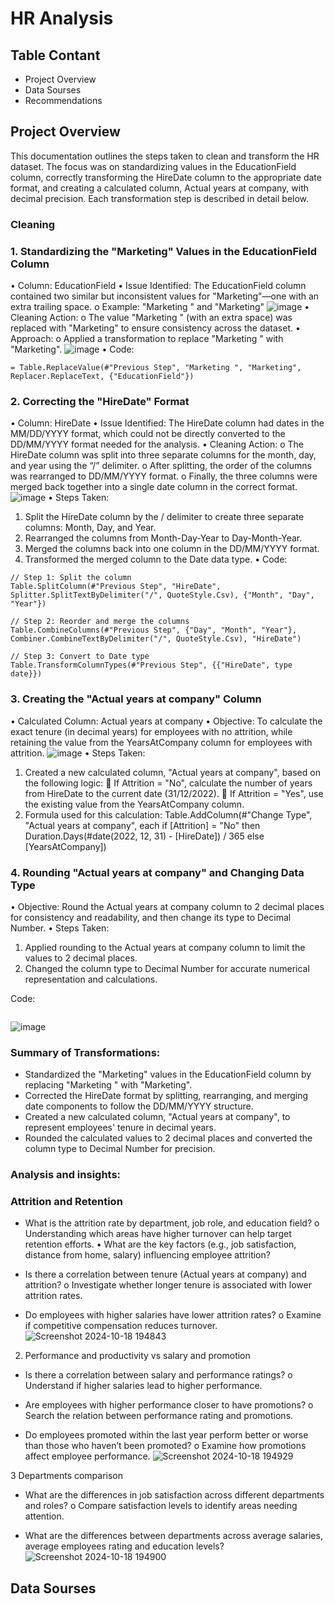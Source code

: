 # HR Analysis
## Table Contant
- Project Overview
- Data Sourses
- Recommendations
## Project Overview
This documentation outlines the steps taken to clean and transform the HR dataset. The focus was on standardizing values in the EducationField column, correctly transforming the HireDate column to the appropriate date format, and creating a calculated column, Actual years at company, with decimal precision. Each transformation step is described in detail below.
### Cleaning
### 1. Standardizing the "Marketing" Values in the EducationField Column
•	Column: EducationField
•	Issue Identified: The EducationField column contained two similar but inconsistent values for "Marketing"—one with an extra trailing space.
o	Example: "Marketing  " and "Marketing"
![image](https://github.com/user-attachments/assets/5b9712a1-edff-4dd5-913c-ad155b128b8e)
•	Cleaning Action:
o	The value "Marketing " (with an extra space) was replaced with "Marketing" to ensure consistency across the dataset.
•	Approach:
o	Applied a transformation to replace "Marketing " with "Marketing".
![image](https://github.com/user-attachments/assets/d2a21b13-1214-42c3-80f8-d7f6e8f533b4)
•	Code:
```
= Table.ReplaceValue(#"Previous Step", "Marketing ", "Marketing", Replacer.ReplaceText, {"EducationField"})
```

### 2. Correcting the "HireDate" Format
•	Column: HireDate
•	Issue Identified: The HireDate column had dates in the MM/DD/YYYY format, which could not be directly converted to the DD/MM/YYYY format needed for the analysis.
•	Cleaning Action:
o	The HireDate column was split into three separate columns for the month, day, and year using the “/” delimiter.
o	After splitting, the order of the columns was rearranged to DD/MM/YYYY format.
o	Finally, the three columns were merged back together into a single date column in the correct format.
![image](https://github.com/user-attachments/assets/3d25a3c6-f50e-4b9c-bb63-55ea08a52cb5)
•	Steps Taken:
1.	Split the HireDate column by the / delimiter to create three separate columns: Month, Day, and Year.
2.	Rearranged the columns from Month-Day-Year to Day-Month-Year.
3.	Merged the columns back into one column in the DD/MM/YYYY format.
4.	Transformed the merged column to the Date data type.
•	Code:
```
// Step 1: Split the column
Table.SplitColumn(#"Previous Step", "HireDate", Splitter.SplitTextByDelimiter("/", QuoteStyle.Csv), {"Month", "Day", "Year"})

// Step 2: Reorder and merge the columns
Table.CombineColumns(#"Previous Step", {"Day", "Month", "Year"}, Combiner.CombineTextByDelimiter("/", QuoteStyle.Csv), "HireDate")

// Step 3: Convert to Date type
Table.TransformColumnTypes(#"Previous Step", {{"HireDate", type date}})
```
### 3. Creating the "Actual years at company" Column
•	Calculated Column: Actual years at company
•	Objective: To calculate the exact tenure (in decimal years) for employees with no attrition, while retaining the value from the YearsAtCompany column for employees with attrition.
![image](https://github.com/user-attachments/assets/ea9e3e69-eca6-4ebe-ba5f-7827cc364498)
 •	Steps Taken:
1.	Created a new calculated column, "Actual years at company", based on the following logic:
	If Attrition = "No", calculate the number of years from HireDate to the current date (31/12/2022).
	If Attrition = "Yes", use the existing value from the YearsAtCompany column.
2.	Formula used for this calculation:
Table.AddColumn(#"Change Type", "Actual years at company", each if [Attrition] = "No" then Duration.Days(#date(2022, 12, 31) - [HireDate]) / 365 else [YearsAtCompany])
### 4. Rounding "Actual years at company" and Changing Data Type
•	Objective: Round the Actual years at company column to 2 decimal places for consistency and readability, and then change its type to Decimal Number.
•	Steps Taken:
1.	Applied rounding to the Actual years at company column to limit the values to 2 decimal places.
2.	Changed the column type to Decimal Number for accurate numerical representation and calculations.

Code:
```Table.TransformColumns(#"Previous Step", {{"Actual years at company", each Number.Round(_, 2), type number}})
```
![image](https://github.com/user-attachments/assets/b9159829-5ac9-4a23-8854-fdbde79bde0c)
### Summary of Transformations:
-	Standardized the "Marketing" values in the EducationField column by replacing "Marketing " with "Marketing".
-	Corrected the HireDate format by splitting, rearranging, and merging date components to follow the DD/MM/YYYY structure.
-	Created a new calculated column, "Actual years at company", to represent employees' tenure in decimal years.
-	Rounded the calculated values to 2 decimal places and converted the column type to Decimal Number for precision.

### Analysis and insights:
###	Attrition and Retention
-	What is the attrition rate by department, job role, and education field?
o	Understanding which areas have higher turnover can help target retention efforts.
•	What are the key factors (e.g., job satisfaction, distance from home, salary) influencing employee attrition?

-	Is there a correlation between tenure (Actual years at company) and attrition?
o	Investigate whether longer tenure is associated with lower attrition rates.

-	Do employees with higher salaries have lower attrition rates?
o	Examine if competitive compensation reduces turnover.
![Screenshot 2024-10-18 194843](https://github.com/user-attachments/assets/ef7cdc46-f0c0-4ad8-8284-aeaf537423fe)

 2.	Performance and productivity vs salary and promotion

-	Is there a correlation between salary and performance ratings?
o	Understand if higher salaries lead to higher performance.

-	Are employees with higher performance closer to have promotions?
o	Search the relation between performance rating and promotions.

-	Do employees promoted within the last year perform better or worse than those who haven’t been promoted?
o	Examine how promotions affect employee performance.
![Screenshot 2024-10-18 194929](https://github.com/user-attachments/assets/a8b59ad6-cdd1-4303-af8a-9b40e7301041)

 3	Departments comparison 

-	What are the differences in job satisfaction across different departments and roles?
o	Compare satisfaction levels to identify areas needing attention.

-	What are the differences between departments across average salaries, average employees rating and education levels?
![Screenshot 2024-10-18 194900](https://github.com/user-attachments/assets/fe3fc9c4-63fd-4e0f-ae0c-fad45928aac8)

##  Data Sourses
